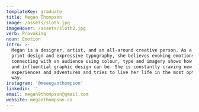 ```yaml
---
templateKey: graduate
title: Megan Thompson
image: /assets/sloth.jpg
imageHover: /assets/sloth2.jpg
verb: Provoking
noun: Emotion
intro: >-
  Megan is a designer, artist, and an all-around creative person. As a lover of
  print design and expressive typography, she believes evoking emotions and
  connecting with an audience using colour, type and imagery shows how powerful
  and influential graphic design can be. She is constantly craving new
  experiences and adventures and tries to live her life in the most optimistic
  way.
instagram: '@meeeganthompson'
linkedin: ''
email: megan9thompson@gmail.com
website: meganthompson.ca
---
```


